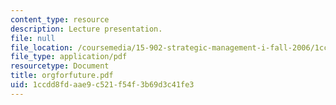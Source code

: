 ```yaml
---
content_type: resource
description: Lecture presentation.
file: null
file_location: /coursemedia/15-902-strategic-management-i-fall-2006/1ccdd8fdaae9c521f54f3b69d3c41fe3_orgforfuture.pdf
file_type: application/pdf
resourcetype: Document
title: orgforfuture.pdf
uid: 1ccdd8fd-aae9-c521-f54f-3b69d3c41fe3
---
```

